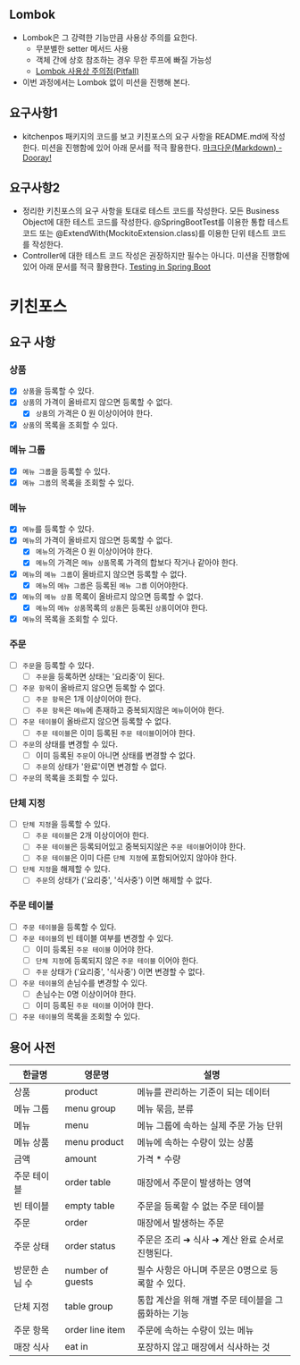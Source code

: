 ## Lombok
- Lombok은 그 강력한 기능만큼 사용상 주의를 요한다.
    - 무분별한 setter 메서드 사용
    - 객체 간에 상호 참조하는 경우 무한 루프에 빠질 가능성
    - [Lombok 사용상 주의점(Pitfall)](https://dooray.com/htmls/guides/markdown_ko_KR.html)
- 이번 과정에서는 Lombok 없이 미션을 진행해 본다.

## 요구사항1
- kitchenpos 패키지의 코드를 보고 키친포스의 요구 사항을 README.md에 작성한다. 미션을 진행함에 있어 아래 문서를 적극 활용한다.
[마크다운(Markdown) - Dooray!](https://dooray.com/htmls/guides/markdown_ko_KR.html)

## 요구사항2
- 정리한 키친포스의 요구 사항을 토대로 테스트 코드를 작성한다. 모든 Business Object에 대한 테스트 코드를 작성한다. @SpringBootTest를 이용한 통합 테스트 코드 또는 @ExtendWith(MockitoExtension.class)를 이용한 단위 테스트 코드를 작성한다.
- Controller에 대한 테스트 코드 작성은 권장하지만 필수는 아니다. 미션을 진행함에 있어 아래 문서를 적극 활용한다.
[Testing in Spring Boot](https://www.baeldung.com/spring-boot-testing)

# 키친포스

## 요구 사항

### 상품
- [X] ```상품```을 등록할 수 있다.
- [X] ```상품```의 가격이 올바르지 않으면 등록할 수 없다.
    - [X] ```상품```의 가격은 0 원 이상이어야 한다.
- [X] ```상품```의 목록을 조회할 수 있다.

### 메뉴 그룹
- [X] ```메뉴 그룹```을 등록할 수 있다.
- [X] ```메뉴 그룹```의 목록을 조회할 수 있다.

### 메뉴
- [X] ```메뉴```를 등록할 수 있다.
- [X] ```메뉴```의 가격이 올바르지 않으면 등록할 수 없다.
    - [X] ```메뉴```의 가격은 0 원 이상이어야 한다.
    - [X] ```메뉴```의 가격은 ```메뉴 상품```목록 가격의 합보다 작거나 같아야 한다.
- [X] ```메뉴```의 ```메뉴 그룹```이 올바르지 않으면 등록할 수 없다.
    - [X] ```메뉴```의 ```메뉴 그룹```은 등록된 ```메뉴 그룹``` 이어야한다.
- [X] ```메뉴```의 ```메뉴 상품``` 목록이 올바르지 않으면 등록할 수 없다.
    - [X] ```메뉴```의 ```메뉴 상품```목록의 ```상품```은 등록된 ```상품```이어야 한다.
- [X] ```메뉴```의 목록을 조회할 수 있다.

### 주문
- [ ] ```주문```을 등록할 수 있다.
    - [ ] ```주문```을 등록하면 상태는 '요리중'이 된다.
- [ ] ```주문 항목```이 올바르지 않으면 등록할 수 없다.
    - [ ] ```주문 항목```은 1개 이상이어야 한다.
    - [ ] ```주문 항목```은 ```메뉴```에 존재하고 중복되지않은 ```메뉴```이어야 한다.
- [ ] ```주문 테이블```이 올바르지 않으면 등록할 수 없다.
    - [ ] ```주문 테이블```은 이미 등록된 ```주문 테이블```이어야 한다.
- [ ] ```주문```의 상태를 변경할 수 있다.
    - [ ] 이미 등록된 ```주문```이 아니면 상태를 변경할 수 없다.
    - [ ] ```주문```의 상태가 '완료'이면 변경할 수 없다.
- [ ] ```주문```의 목록을 조회할 수 있다.

### 단체 지정
- [ ] ```단체 지정```을 등록할 수 있다.
    - [ ] ```주문 테이블```은 2개 이상이어야 한다.
    - [ ] ```주문 테이블```은 등록되어있고 중복되지않은 ```주문 테이블```어이야 한다.
    - [ ] ```주문 테이블```은 이미 다른 ```단체 지정```에 포함되어있지 않아야 한다.
- [ ] ```단체 지정```을 해제할 수 있다.
    - [ ] ```주문```의 상태가 ('요리중', '식사중') 이면 해제할 수 없다.

### 주문 테이블
- [ ] ```주문 테이블```을 등록할 수 있다.
- [ ] ```주문 테이블```의 빈 테이블 여부를 변경할 수 있다.
    - [ ] 이미 등록된 ```주문 테이블``` 이어야 한다.
    - [ ] ```단체 지정```에 등록되지 않은 ```주문 테이블``` 이어야 한다.
    - [ ] ```주문``` 상태가 ('요리중', '식사중') 이면 변경할 수 없다.
- [ ] ```주문 테이블```의 손님수를 변경할 수 있다.
    - [ ] 손님수는 0명 이상이어야 한다.
    - [ ] 이미 등록된 ```주문 테이블``` 이어야 한다.
- [ ] ```주문 테이블```의 목록을 조회할 수 있다.
  
## 용어 사전

| 한글명 | 영문명 | 설명 |
| --- | --- | --- |
| 상품 | product | 메뉴를 관리하는 기준이 되는 데이터 |
| 메뉴 그룹 | menu group | 메뉴 묶음, 분류 |
| 메뉴 | menu | 메뉴 그룹에 속하는 실제 주문 가능 단위 |
| 메뉴 상품 | menu product | 메뉴에 속하는 수량이 있는 상품 |
| 금액 | amount | 가격 * 수량 |
| 주문 테이블 | order table | 매장에서 주문이 발생하는 영역 |
| 빈 테이블 | empty table | 주문을 등록할 수 없는 주문 테이블 |
| 주문 | order | 매장에서 발생하는 주문 |
| 주문 상태 | order status | 주문은 조리 ➜ 식사 ➜ 계산 완료 순서로 진행된다. |
| 방문한 손님 수 | number of guests | 필수 사항은 아니며 주문은 0명으로 등록할 수 있다. |
| 단체 지정 | table group | 통합 계산을 위해 개별 주문 테이블을 그룹화하는 기능 |
| 주문 항목 | order line item | 주문에 속하는 수량이 있는 메뉴 |
| 매장 식사 | eat in | 포장하지 않고 매장에서 식사하는 것 |
